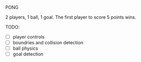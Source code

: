 PONG

2 players, 1 ball, 1 goal. The first player to score 5 points wins.

TODO:
- [ ] player controls
- [ ] boundries and collision detection
- [ ] ball physics
- [ ] goal detection
